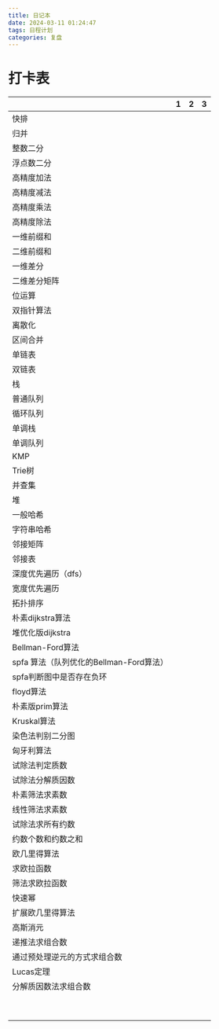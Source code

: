 ```yaml
---
title: 日记本
date: 2024-03-11 01:24:47
tags: 日程计划
categories: 复盘
---
```


#  打卡表

|                                         | 1    | 2    | 3    |
| --------------------------------------- | ---- | ---- | ---- |
| 快排                                    |      |      |      |
| 归并                                    |      |      |      |
| 整数二分                                |      |      |      |
| 浮点数二分                              |      |      |      |
| 高精度加法                              |      |      |      |
| 高精度减法                              |      |      |      |
| 高精度乘法                              |      |      |      |
| 高精度除法                              |      |      |      |
| 一维前缀和                              |      |      |      |
| 二维前缀和                              |      |      |      |
| 一维差分                                |      |      |      |
| 二维差分矩阵                            |      |      |      |
| 位运算                                  |      |      |      |
| 双指针算法                              |      |      |      |
| 离散化                                  |      |      |      |
| 区间合并                                |      |      |      |
| 单链表                                  |      |      |      |
| 双链表                                  |      |      |      |
| 栈                                      |      |      |      |
| 普通队列                                |      |      |      |
| 循环队列                                |      |      |      |
| 单调栈                                  |      |      |      |
| 单调队列                                |      |      |      |
| KMP                                     |      |      |      |
| Trie树                                  |      |      |      |
| 并查集                                  |      |      |      |
| 堆                                      |      |      |      |
| 一般哈希                                |      |      |      |
| 字符串哈希                              |      |      |      |
| 邻接矩阵                                |      |      |      |
| 邻接表                                  |      |      |      |
| 深度优先遍历（dfs）                     |      |      |      |
| 宽度优先遍历                            |      |      |      |
| 拓扑排序                                |      |      |      |
| 朴素dijkstra算法                        |      |      |      |
| 堆优化版dijkstra                        |      |      |      |
| Bellman-Ford算法                        |      |      |      |
| spfa 算法（队列优化的Bellman-Ford算法） |      |      |      |
| spfa判断图中是否存在负环                |      |      |      |
| floyd算法                               |      |      |      |
| 朴素版prim算法                          |      |      |      |
| Kruskal算法                             |      |      |      |
| 染色法判别二分图                        |      |      |      |
| 匈牙利算法                              |      |      |      |
| 试除法判定质数                          |      |      |      |
| 试除法分解质因数                        |      |      |      |
| 朴素筛法求素数                          |      |      |      |
| 线性筛法求素数                          |      |      |      |
| 试除法求所有约数                        |      |      |      |
| 约数个数和约数之和                      |      |      |      |
| 欧几里得算法                            |      |      |      |
| 求欧拉函数                              |      |      |      |
| 筛法求欧拉函数                          |      |      |      |
| 快速幂                                  |      |      |      |
| 扩展欧几里得算法                        |      |      |      |
| 高斯消元                                |      |      |      |
| 递推法求组合数                          |      |      |      |
| 通过预处理逆元的方式求组合数            |      |      |      |
| Lucas定理                               |      |      |      |
| 分解质因数法求组合数                    |      |      |      |
|                                         |      |      |      |
|                                         |      |      |      |
|                                         |      |      |      |
|                                         |      |      |      |
|                                         |      |      |      |
|                                         |      |      |      |
|                                         |      |      |      |
|                                         |      |      |      |
|                                         |      |      |      |

